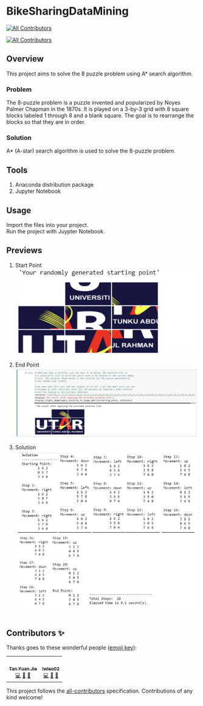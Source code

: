 # BikeSharingDataMining
<!-- ALL-CONTRIBUTORS-BADGE:START - Do not remove or modify this section -->
[![All Contributors](https://img.shields.io/badge/all_contributors-2-orange.svg?style=flat-square)](#contributors-)
<!-- ALL-CONTRIBUTORS-BADGE:END -->
<!-- ALL-CONTRIBUTORS-BADGE:START - Do not remove or modify this section -->
[![All Contributors](https://img.shields.io/badge/all_contributors-3-orange.svg?style=flat-square)](#contributors-)
<!-- ALL-CONTRIBUTORS-BADGE:END -->

## Overview
<p>This project aims to solve the 8 puzzle problem using A* search algorithm.</p>

### Problem
The 8-puzzle problem is a puzzle invented and popularized by Noyes Palmer Chapman in the 1870s. It is played on a 3-by-3 grid with 8 square blocks labeled 1 through 8 and a blank square. The goal is to rearrange the blocks so that they are in order.

### Solution
A* (A-star) search algorithm is used to solve the 8-puzzle problem.
  
## Tools
1. Anaconda distribution package
2. Jupyter Notebook

## Usage
Import the files into your project.<br>
Run the project with Juypter Notebook.

## Previews
1. Start Point <br> <img src="previews/StartPoint.png"><br><br>
2. End Point <br> <img src="previews/EndPoint.png"><br><br>
3. Solution <br> <img src="previews/Solution.png"><br><br>
## Contributors ✨

Thanks goes to these wonderful people ([emoji key](https://allcontributors.org/docs/en/emoji-key)):

<!-- ALL-CONTRIBUTORS-LIST:START - Do not remove or modify this section -->
<!-- prettier-ignore-start -->
<!-- markdownlint-disable -->
<table>
  <tr>
    <td align="center"><a href="https://github.com/yuanjie8629"><img src="https://avatars.githubusercontent.com/u/86699785?v=4?s=100" width="100px;" alt=""/><br /><sub><b>Tan Yuan Jie</b></sub></a><br /><a href="https://github.com/yuanjie8629/EightPuzzleProblemSolving/commits?author=yuanjie8629" title="Code">💻</a> <a href="https://github.com/yuanjie8629/EightPuzzleProblemSolving/commits?author=yuanjie8629" title="Documentation">📖</a> <a href="#ideas-yuanjie8629" title="Ideas, Planning, & Feedback">🤔</a></td>
    <td align="center"><a href="https://github.com/lwleo02"><img src="https://avatars.githubusercontent.com/u/86616877?v=4?s=100" width="100px;" alt=""/><br /><sub><b>lwleo02</b></sub></a><br /><a href="https://github.com/yuanjie8629/EightPuzzleProblemSolving/commits?author=lwleo02" title="Code">💻</a> <a href="https://github.com/yuanjie8629/EightPuzzleProblemSolving/commits?author=lwleo02" title="Documentation">📖</a> <a href="#ideas-lwleo02" title="Ideas, Planning, & Feedback">🤔</a></td>
  </tr>
</table>

<!-- markdownlint-restore -->
<!-- prettier-ignore-end -->

<!-- ALL-CONTRIBUTORS-LIST:END -->

This project follows the [all-contributors](https://github.com/all-contributors/all-contributors) specification. Contributions of any kind welcome!